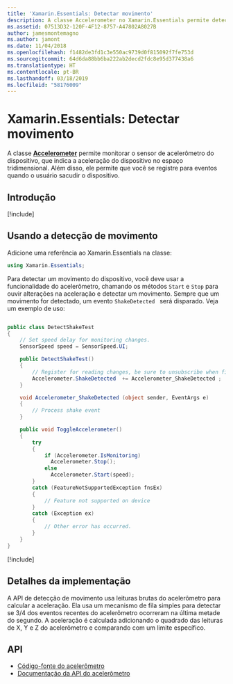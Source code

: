 ```yaml
---
title: 'Xamarin.Essentials: Detectar movimento'
description: A classe Accelerometer no Xamarin.Essentials permite detectar um movimento do dispositivo.
ms.assetid: 07513D32-120F-4F12-8757-A47802A8027B
author: jamesmontemagno
ms.author: jamont
ms.date: 11/04/2018
ms.openlocfilehash: f1482de3fd1c3e550ac9739d0f815092f7fe753d
ms.sourcegitcommit: 64d6da88bb6ba222ab2decd2fdc8e95d377438a6
ms.translationtype: HT
ms.contentlocale: pt-BR
ms.lasthandoff: 03/18/2019
ms.locfileid: "58176009"
---
```

# <a name="xamarinessentials-detect-shake"></a>Xamarin.Essentials: Detectar movimento

A classe **[Accelerometer](accelerometer.md)** permite monitorar o sensor de acelerômetro do dispositivo, que indica a aceleração do dispositivo no espaço tridimensional. Além disso, ele permite que você se registre para eventos quando o usuário sacudir o dispositivo.

## <a name="get-started"></a>Introdução

[!include[](~/essentials/includes/get-started.md)]

## <a name="using-detect-shake"></a>Usando a detecção de movimento

Adicione uma referência ao Xamarin.Essentials na classe:

```csharp
using Xamarin.Essentials;
```

Para detectar um movimento do dispositivo, você deve usar a funcionalidade do acelerômetro, chamando os métodos `Start` e `Stop` para ouvir alterações na aceleração e detectar um movimento. Sempre que um movimento for detectado, um evento `ShakeDetected ` será disparado. Veja um exemplo de uso:

```csharp

public class DetectShakeTest
{
    // Set speed delay for monitoring changes.
    SensorSpeed speed = SensorSpeed.UI;

    public DetectShakeTest()
    {
        // Register for reading changes, be sure to unsubscribe when finished
        Accelerometer.ShakeDetected  += Accelerometer_ShakeDetected ;
    }

    void Accelerometer_ShakeDetected (object sender, EventArgs e)
    {
        // Process shake event
    }

    public void ToggleAccelerometer()
    {
        try
        {
            if (Accelerometer.IsMonitoring)
              Accelerometer.Stop();
            else
              Accelerometer.Start(speed);
        }
        catch (FeatureNotSupportedException fnsEx)
        {
            // Feature not supported on device
        }
        catch (Exception ex)
        {
            // Other error has occurred.
        }
    }
}
```

[!include[](~/essentials/includes/sensor-speed.md)]

## <a name="implementation-details"></a>Detalhes da implementação

A API de detecção de movimento usa leituras brutas do acelerômetro para calcular a aceleração. Ela usa um mecanismo de fila simples para detectar se 3/4 dos eventos recentes do acelerômetro ocorreram na última metade do segundo. A aceleração é calculada adicionando o quadrado das leituras de X, Y e Z do acelerômetro e comparando com um limite específico.

## <a name="api"></a>API

- [Código-fonte do acelerômetro](https://github.com/xamarin/Essentials/tree/master/Xamarin.Essentials/Accelerometer)
- [Documentação da API do acelerômetro](xref:Xamarin.Essentials.Accelerometer)
